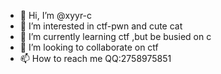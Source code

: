 - 👋 Hi, I’m @xyyr-c
- 👀 I’m interested in ctf-pwn and cute cat
- 🌱 I’m currently learning ctf ,but be busied on c
- 💞️ I’m looking to collaborate on ctf
- 📫 How to reach me QQ:2758975851

<!---
xyyr-c/xyyr-c is a ✨ special ✨ repository because its `README.md` (this file) appears on your GitHub profile.
You can click the Preview link to take a look at your changes.
--->
